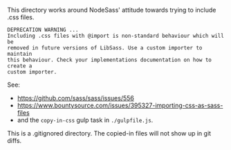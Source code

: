 
This directory works around NodeSass' attitude towards trying to include .css
files.

    DEPRECATION WARNING ...
    Including .css files with @import is non-standard behaviour which will be
    removed in future versions of LibSass. Use a custom importer to maintain
    this behaviour. Check your implementations documentation on how to create a
    custom importer.

See:

- https://github.com/sass/sass/issues/556
- https://www.bountysource.com/issues/395327-importing-css-as-sass-files
- and the `copy-in-css` gulp task in `./gulpfile.js`.

This is a .gitignored directory. The copied-in files will not show up in git
diffs.
